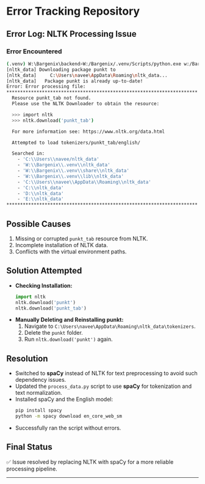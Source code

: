 # Error Tracking Repository

## Error Log: NLTK Processing Issue

### Error Encountered

```bash
(.venv) W:\Bargenix\backend>W:/Bargenix/.venv/Scripts/python.exe w:/Bargenix/backend/process_data.py
[nltk_data] Downloading package punkt to
[nltk_data]     C:\Users\navee\AppData\Roaming\nltk_data...
[nltk_data]   Package punkt is already up-to-date!
Error: Error processing file:
**********************************************************************
  Resource punkt_tab not found.
  Please use the NLTK Downloader to obtain the resource:

  >>> import nltk
  >>> nltk.download('punkt_tab')

  For more information see: https://www.nltk.org/data.html

  Attempted to load tokenizers/punkt_tab/english/

  Searched in:
    - 'C:\\Users\\navee/nltk_data'
    - 'W:\\Bargenix\\.venv\\nltk_data'
    - 'W:\\Bargenix\\.venv\\share\\nltk_data'
    - 'W:\\Bargenix\\.venv\\lib\\nltk_data'
    - 'C:\\Users\\navee\\AppData\\Roaming\\nltk_data'
    - 'C:\\nltk_data'
    - 'D:\\nltk_data'
    - 'E:\\nltk_data'
**********************************************************************
```

## Possible Causes
1. Missing or corrupted `punkt_tab` resource from NLTK.
2. Incomplete installation of NLTK data.
3. Conflicts with the virtual environment paths.

## Solution Attempted
- **Checking Installation:**
  ```python
  import nltk
  nltk.download('punkt')
  nltk.download('punkt_tab')
  ```
- **Manually Deleting and Reinstalling punkt:**
  1. Navigate to `C:\Users\navee\AppData\Roaming\nltk_data\tokenizers`.
  2. Delete the `punkt` folder.
  3. Run `nltk.download('punkt')` again.

## Resolution
- Switched to **spaCy** instead of NLTK for text preprocessing to avoid such dependency issues.
- Updated the `process_data.py` script to use **spaCy** for tokenization and text normalization.
- Installed spaCy and the English model:
  ```bash
  pip install spacy
  python -m spacy download en_core_web_sm
  ```
- Successfully ran the script without errors.

## Final Status
✅ Issue resolved by replacing NLTK with spaCy for a more reliable processing pipeline.


---

